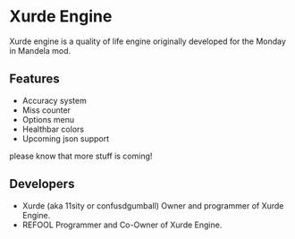 # Xurde Engine

Xurde engine is a quality of life engine originally developed for the Monday in Mandela mod.

## Features
- Accuracy system
- Miss counter
- Options menu
- Healthbar colors
- Upcoming json support

please know that more stuff is coming!

## Developers

- Xurde (aka 11sity or confusdgumball)
Owner and programmer of Xurde Engine.
- REFOOL
Programmer and Co-Owner of Xurde Engine.
